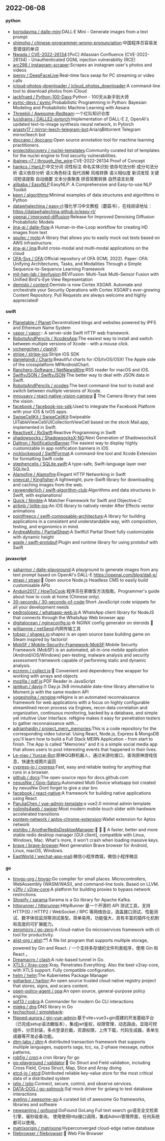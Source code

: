 ## 2022-06-08

#### python
* [borisdayma / dalle-mini](https://github.com/borisdayma/dalle-mini):DALL·E Mini - Generate images from a text prompt
* [shimohq / chinese-programmer-wrong-pronunciation](https://github.com/shimohq/chinese-programmer-wrong-pronunciation):中国程序员容易发音错误的单词
* [Nwqda / CVE-2022-26134](https://github.com/Nwqda/CVE-2022-26134):[PoC] Atlassian Confluence (CVE-2022-26134) - Unauthenticated OGNL injection vulnerability (RCE)
* [arc298 / instagram-scraper](https://github.com/arc298/instagram-scraper):Scrapes an instagram user's photos and videos
* [iperov / DeepFaceLive](https://github.com/iperov/DeepFaceLive):Real-time face swap for PC streaming or video calls
* [icloud-photos-downloader / icloud_photos_downloader](https://github.com/icloud-photos-downloader/icloud_photos_downloader):A command-line tool to download photos from iCloud
* [jackfrued / Python-100-Days](https://github.com/jackfrued/Python-100-Days):Python - 100天从新手到大师
* [pymc-devs / pymc](https://github.com/pymc-devs/pymc):Probabilistic Programming in Python: Bayesian Modeling and Probabilistic Machine Learning with Aesara
* [Threekiii / Awesome-Redteam](https://github.com/Threekiii/Awesome-Redteam):一个红队知识仓库
* [lucidrains / DALLE2-pytorch](https://github.com/lucidrains/DALLE2-pytorch):Implementation of DALL-E 2, OpenAI's updated text-to-image synthesis neural network, in Pytorch
* [anasty17 / mirror-leech-telegram-bot](https://github.com/anasty17/mirror-leech-telegram-bot):Aria/qBittorrent Telegram mirror/leech bot
* [doccano / doccano](https://github.com/doccano/doccano):Open source annotation tool for machine learning practitioners.
* [projectdiscovery / nuclei-templates](https://github.com/projectdiscovery/nuclei-templates):Community curated list of templates for the nuclei engine to find security vulnerabilities.
* [jbaines-r7 / through_the_wire](https://github.com/jbaines-r7/through_the_wire):CVE-2022-26134 Proof of Concept
* [hankcs / HanLP](https://github.com/hankcs/HanLP):中文分词 词性标注 命名实体识别 依存句法分析 成分句法分析 语义依存分析 语义角色标注 指代消解 风格转换 语义相似度 新词发现 关键词短语提取 自动摘要 文本分类聚类 拼音简繁转换 自然语言处理
* [alibaba / EasyNLP](https://github.com/alibaba/EasyNLP):EasyNLP: A Comprehensive and Easy-to-use NLP Toolkit
* [keon / algorithms](https://github.com/keon/algorithms):Minimal examples of data structures and algorithms in Python
* [datawhalechina / easy-rl](https://github.com/datawhalechina/easy-rl):强化学习中文教程（蘑菇书），在线阅读地址：https://datawhalechina.github.io/easy-rl/
* [openai / improved-diffusion](https://github.com/openai/improved-diffusion):Release for Improved Denoising Diffusion Probabilistic Models
* [jina-ai / dalle-flow](https://github.com/jina-ai/dalle-flow):A Human-in-the-Loop workflow for creating HD images from text
* [spulec / moto](https://github.com/spulec/moto):A library that allows you to easily mock out tests based on AWS infrastructure.
* [jina-ai / jina](https://github.com/jina-ai/jina):Build cross-modal and multi-modal applications on the cloud
* [OFA-Sys / OFA](https://github.com/OFA-Sys/OFA):Official repository of OFA (ICML 2022). Paper: OFA: Unifying Architectures, Tasks, and Modalities Through a Simple Sequence-to-Sequence Learning Framework
* [mit-han-lab / bevfusion](https://github.com/mit-han-lab/bevfusion):BEVFusion: Multi-Task Multi-Sensor Fusion with Unified Bird's-Eye View Representation
* [demisto / content](https://github.com/demisto/content):Demisto is now Cortex XSOAR. Automate and orchestrate your Security Operations with Cortex XSOAR's ever-growing Content Repository. Pull Requests are always welcome and highly appreciated!

#### swift
* [Planetable / Planet](https://github.com/Planetable/Planet):Decentralized blogs and websites powered by IPFS and Ethereum Name System
* [vapor / vapor](https://github.com/vapor/vapor):💧
A server-side Swift HTTP web framework.
* [RobotsAndPencils / XcodesApp](https://github.com/RobotsAndPencils/XcodesApp):The easiest way to install and switch between multiple versions of Xcode - with a mouse click.
* [yichengchen / clashX](https://github.com/yichengchen/clashX):
* [stripe / stripe-ios](https://github.com/stripe/stripe-ios):Stripe iOS SDK
* [danielgindi / Charts](https://github.com/danielgindi/Charts):Beautiful charts for iOS/tvOS/OSX! The Apple side of the crossplatform MPAndroidChart.
* [Ranchero-Software / NetNewsWire](https://github.com/Ranchero-Software/NetNewsWire):RSS reader for macOS and iOS.
* [SwiftyJSON / SwiftyJSON](https://github.com/SwiftyJSON/SwiftyJSON):The better way to deal with JSON data in Swift.
* [RobotsAndPencils / xcodes](https://github.com/RobotsAndPencils/xcodes):The best command-line tool to install and switch between multiple versions of Xcode.
* [mrousavy / react-native-vision-camera](https://github.com/mrousavy/react-native-vision-camera):📸
The Camera library that sees the vision.
* [facebook / facebook-ios-sdk](https://github.com/facebook/facebook-ios-sdk):Used to integrate the Facebook Platform with your iOS & tvOS apps.
* [SwipeCellKit / SwipeCellKit](https://github.com/SwipeCellKit/SwipeCellKit):Swipeable UITableViewCell/UICollectionViewCell based on the stock Mail.app, implemented in Swift.
* [ReactiveX / RxSwift](https://github.com/ReactiveX/RxSwift):Reactive Programming in Swift
* [shadowsocks / ShadowsocksX-NG](https://github.com/shadowsocks/ShadowsocksX-NG):Next Generation of ShadowsocksX
* [Daltron / NotificationBanner](https://github.com/Daltron/NotificationBanner):The easiest way to display highly customizable in app notification banners in iOS
* [nicklockwood / SwiftFormat](https://github.com/nicklockwood/SwiftFormat):A command-line tool and Xcode Extension for formatting Swift code
* [stephencelis / SQLite.swift](https://github.com/stephencelis/SQLite.swift):A type-safe, Swift-language layer over SQLite3.
* [Alamofire / Alamofire](https://github.com/Alamofire/Alamofire):Elegant HTTP Networking in Swift
* [onevcat / Kingfisher](https://github.com/onevcat/Kingfisher):A lightweight, pure-Swift library for downloading and caching images from the web.
* [raywenderlich / swift-algorithm-club](https://github.com/raywenderlich/swift-algorithm-club):Algorithms and data structures in Swift, with explanations!
* [Quick / Nimble](https://github.com/Quick/Nimble):A Matcher Framework for Swift and Objective-C
* [airbnb / lottie-ios](https://github.com/airbnb/lottie-ios):An iOS library to natively render After Effects vector animations
* [pointfreeco / swift-composable-architecture](https://github.com/pointfreeco/swift-composable-architecture):A library for building applications in a consistent and understandable way, with composition, testing, and ergonomics in mind.
* [AndreaMiotto / PartialSheet](https://github.com/AndreaMiotto/PartialSheet):A SwiftUI Partial Sheet fully customizable with dynamic height
* [apple / swift-protobuf](https://github.com/apple/swift-protobuf):Plugin and runtime library for using protobuf with Swift

#### javascript
* [saharmor / dalle-playground](https://github.com/saharmor/dalle-playground):A playground to generate images from any text prompt based on OpenAI's DALL-E https://openai.com/blog/dall-e/
* [strapi / strapi](https://github.com/strapi/strapi):🚀
Open source Node.js Headless CMS to easily build customisable APIs
* [Anduin2017 / HowToCook](https://github.com/Anduin2017/HowToCook):程序员在家做饭方法指南。Programmer's guide about how to cook at home (Chinese only).
* [30-seconds / 30-seconds-of-code](https://github.com/30-seconds/30-seconds-of-code):Short JavaScript code snippets for all your development needs
* [pedroslopez / whatsapp-web.js](https://github.com/pedroslopez/whatsapp-web.js):A WhatsApp client library for NodeJS that connects through the WhatsApp Web browser app
* [digitalocean / nginxconfig.io](https://github.com/digitalocean/nginxconfig.io):⚙️
NGINX config generator on steroids
💉
* [williamnie / netSend](https://github.com/williamnie/netSend):内网传输工具
* [tobspr / shapez.io](https://github.com/tobspr/shapez.io):shapez is an open source base building game on Steam inspired by factorio!
* [MobSF / Mobile-Security-Framework-MobSF](https://github.com/MobSF/Mobile-Security-Framework-MobSF):Mobile Security Framework (MobSF) is an automated, all-in-one mobile application (Android/iOS/Windows) pen-testing, malware analysis and security assessment framework capable of performing static and dynamic analysis.
* [ecrmnn / collect.js](https://github.com/ecrmnn/collect.js):💎
Convenient and dependency free wrapper for working with arrays and objects
* [mozilla / pdf.js](https://github.com/mozilla/pdf.js):PDF Reader in JavaScript
* [iamkun / dayjs](https://github.com/iamkun/dayjs):⏰
Day.js 2kB immutable date-time library alternative to Moment.js with the same modern API
* [yogeshojha / rengine](https://github.com/yogeshojha/rengine):reNgine is an automated reconnaissance framework for web applications with a focus on highly configurable streamlined recon process via Engines, recon data correlation and organization, continuous monitoring, backed by a database, and simple yet intuitive User Interface. reNgine makes it easy for penetration testers to gather reconnaissance with…
* [adrianhajdin / project_mern_memories](https://github.com/adrianhajdin/project_mern_memories):This is a code repository for the corresponding video tutorial. Using React, Node.js, Express & MongoDB you'll learn how to build a Full Stack MERN Application - from start to finish. The App is called "Memories" and it is a simple social media app that allows users to post interesting events that happened in their lives.
* [Le-niao / Yunzai-Bot](https://github.com/Le-niao/Yunzai-Bot):原神QQ群机器人，通过米游社接口，查询原神游戏信息，快速生成图片返回
* [cypress-io / cypress](https://github.com/cypress-io/cypress):Fast, easy and reliable testing for anything that runs in a browser.
* [github / docs](https://github.com/github/docs):The open-source repo for docs.github.com
* [nexusNw / Gojo-Satoru](https://github.com/nexusNw/Gojo-Satoru):Automated Multi Device whatsapp bot created by nexusNw Dont forget to give a star bro
* [facebook / react-native](https://github.com/facebook/react-native):A framework for building native applications using React
* [PanJiaChen / vue-admin-template](https://github.com/PanJiaChen/vue-admin-template):a vue2.0 minimal admin template
* [nolimits4web / swiper](https://github.com/nolimits4web/swiper):Most modern mobile touch slider with hardware accelerated transitions
* [pontem-network / aptos-chrome-extension](https://github.com/pontem-network/aptos-chrome-extension):Wallet extension for Aptos network
* [qishibo / AnotherRedisDesktopManager](https://github.com/qishibo/AnotherRedisDesktopManager):🚀
🚀
🚀
A faster, better and more stable redis desktop manager [GUI client], compatible with Linux, Windows, Mac. What's more, it won't crash when loading massive keys.
* [brave / brave-browser](https://github.com/brave/brave-browser):Next generation Brave browser for Android, Linux, macOS, Windows.
* [EastWorld / wechat-app-mall](https://github.com/EastWorld/wechat-app-mall):微信小程序商城，微信小程序微店

#### go
* [tinygo-org / tinygo](https://github.com/tinygo-org/tinygo):Go compiler for small places. Microcontrollers, WebAssembly (WASM/WASI), and command-line tools. Based on LLVM.
* [v2fly / v2ray-core](https://github.com/v2fly/v2ray-core):A platform for building proxies to bypass network restrictions.
* [Shopify / sarama](https://github.com/Shopify/sarama):Sarama is a Go library for Apache Kafka.
* [httprunner / httprunner](https://github.com/httprunner/httprunner):HttpRunner 是一个开源的 API 测试工具，支持 HTTP(S) / HTTP2 / WebSocket / RPC 等网络协议，涵盖接口测试、性能测试、数字体验监测等测试类型。简单易用，功能强大，具有丰富的插件化机制和高度的可扩展能力。
* [zeromicro / go-zero](https://github.com/zeromicro/go-zero):A cloud-native Go microservices framework with cli tool for productivity.
* [alist-org / alist](https://github.com/alist-org/alist):🗂️
A file list program that supports multiple storage, powered by Gin and React. / 一个支持多存储的文件列表程序，使用 Gin 和 React 。
* [Dreamacro / clash](https://github.com/Dreamacro/clash):A rule-based tunnel in Go.
* [XTLS / Xray-core](https://github.com/XTLS/Xray-core):Xray, Penetrates Everything. Also the best v2ray-core, with XTLS support. Fully compatible configuration.
* [helm / helm](https://github.com/helm/helm):The Kubernetes Package Manager
* [goharbor / harbor](https://github.com/goharbor/harbor):An open source trusted cloud native registry project that stores, signs, and scans content.
* [open-policy-agent / opa](https://github.com/open-policy-agent/opa):An open source, general-purpose policy engine.
* [spf13 / cobra](https://github.com/spf13/cobra):A Commander for modern Go CLI interactions
* [miekg / dns](https://github.com/miekg/dns):DNS library in Go
* [techschool / simplebank](https://github.com/techschool/simplebank):
* [flipped-aurora / gin-vue-admin](https://github.com/flipped-aurora/gin-vue-admin):基于vite+vue3+gin搭建的开发基础平台（已完成setup语法糖版本），集成jwt鉴权，权限管理，动态路由，显隐可控组件，分页封装，多点登录拦截，资源权限，上传下载，代码生成器，表单生成器等开发必备功能。
* [dtm-labs / dtm](https://github.com/dtm-labs/dtm):A distributed transaction framework that supports multiple languages, supports saga, tcc, xa, 2-phase message, outbox patterns.
* [robfig / cron](https://github.com/robfig/cron):a cron library for go
* [go-playground / validator](https://github.com/go-playground/validator):💯
Go Struct and Field validation, including Cross Field, Cross Struct, Map, Slice and Array diving
* [etcd-io / etcd](https://github.com/etcd-io/etcd):Distributed reliable key-value store for the most critical data of a distributed system
* [istio / istio](https://github.com/istio/istio):Connect, secure, control, and observe services.
* [DATA-DOG / go-sqlmock](https://github.com/DATA-DOG/go-sqlmock):Sql mock driver for golang to test database interactions
* [avelino / awesome-go](https://github.com/avelino/awesome-go):A curated list of awesome Go frameworks, libraries and software
* [newpanjing / gofound](https://github.com/newpanjing/gofound):GoFound GoLang Full text search go语言全文检索引擎，毫秒级查询。 使用使用http接口调用，集成Admin管理界面，任何系统都可以使用。
* [matrixorigin / matrixone](https://github.com/matrixorigin/matrixone):Hyperconverged cloud-edge native database
* [filebrowser / filebrowser](https://github.com/filebrowser/filebrowser):📂
Web File Browser
